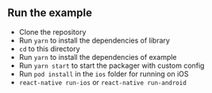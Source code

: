 ## Run the example

- Clone the repository
- Run `yarn` to install the dependencies of library
- `cd` to this directory
- Run `yarn` to install the dependencies of example
- Run `yarn start` to start the packager with custom config
- Run `pod install` in the `ios` folder for running on iOS
- `react-native run-ios` or `react-native run-android`
